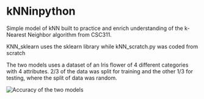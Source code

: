 # kNNinpython

Simple model of kNN built to practice and enrich understanding of the k-Nearest Neighbor algorithm from CSC311.

KNN_sklearn uses the sklearn library while kNN_scratch.py was coded from scratch 

The two models uses a dataset of an Iris flower of 4 different categories with 4 attributes. 
2/3 of the data was split for training and the other 1/3 for testing, where the split of data was random. 

![Accuracy of the two models](https://imgur.com/a/GtJnnrk)
